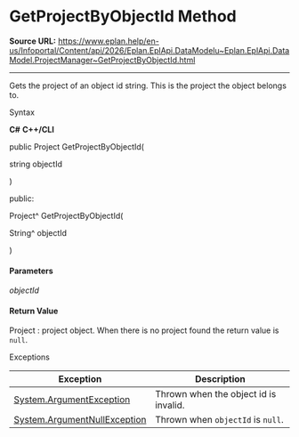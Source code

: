 # GetProjectByObjectId Method

**Source URL:** https://www.eplan.help/en-us/Infoportal/Content/api/2026/Eplan.EplApi.DataModelu~Eplan.EplApi.DataModel.ProjectManager~GetProjectByObjectId.html

---

Gets the project of an object id string. This is the project the object belongs to.

Syntax

**C#**
**C++/CLI**


public Project GetProjectByObjectId( 

   string objectId

)

public:

Project^ GetProjectByObjectId( 

   String^ objectId

)


#### Parameters

*objectId*

#### Return Value

Project : project object. When there is no project found the return value is `null`.

Exceptions

| Exception | Description |
| --- | --- |
| [System.ArgumentException](#) | Thrown when the object id is invalid. |
| [System.ArgumentNullException](#) | Thrown when `objectId` is `null`. |
